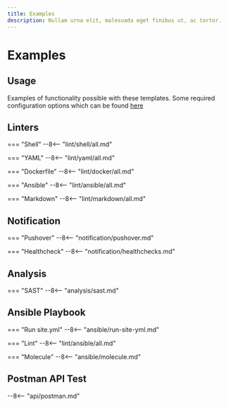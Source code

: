 ```yaml
---
title: Examples
description: Nullam urna elit, malesuada eget finibus ut, ac tortor.
---
```


# Examples

## Usage

Examples of functionality possible with these templates. Some required configuration options which can be found [here](#user_guide)

## Linters

=== "Shell"
--8<-- "lint/shell/all.md"

=== "YAML"
--8<-- "lint/yaml/all.md"

=== "Dockerfile"
--8<-- "lint/docker/all.md"

=== "Ansible"
--8<-- "lint/ansible/all.md"

=== "Markdown"
--8<-- "lint/markdown/all.md"

## Notification

=== "Pushover"
--8<-- "notification/pushover.md"

=== "Healthcheck"
--8<-- "notification/healthchecks.md"

## Analysis

=== "SAST"
--8<-- "analysis/sast.md"

## Ansible Playbook

=== "Run site.yml"
--8<-- "ansible/run-site-yml.md"

=== "Lint"
--8<-- "lint/ansible/all.md"

=== "Molecule"
--8<-- "ansible/molecule.md"

## Postman API Test

--8<-- "api/postman.md"
